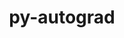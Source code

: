---
title: "py-autograd"
layout: cache
categories: [package, develop]
meta: {"versions": ["1.3"], "compilers": ["gcc@=11.1.0", "gcc@=11.4.0", "gcc@=9.4.0", "oneapi@=2023.2.0", "oneapi@=2023.2.1"], "oss": ["ubuntu20.04"], "platforms": ["linux"], "targets": ["aarch64", "neoverse_v1", "ppc64le", "x86_64_v3"], "stacks": ["e4s", "e4s-arm", "e4s-neoverse_v1", "e4s-oneapi", "e4s-power", "root"], "num_specs": 48, "num_specs_by_stack": {"e4s-arm": 6, "root": 48, "e4s-neoverse_v1": 7, "e4s-power": 12, "e4s": 12, "e4s-oneapi": 11}}
spec_details: [{"hash": "2b2sonqndqec3bhbl7pwhvzq3cik4ljw", "compiler": "gcc@=11.4.0", "versions": ["1.3"], "os": "ubuntu20.04", "platform": "linux", "target": "aarch64", "variants": ["build_system=python_pip"], "stacks": ["e4s-arm", "root"], "size": "-", "tarball": "https://binaries.spack.io/develop/build_cache/linux-ubuntu20.04-aarch64/gcc-11.4.0/py-autograd-1.3/linux-ubuntu20.04-aarch64-gcc-11.4.0-py-autograd-1.3-2b2sonqndqec3bhbl7pwhvzq3cik4ljw.spack"}, {"hash": "kk33ndd45iwerslgz6ln6ns3wotn6rlb", "compiler": "gcc@=11.4.0", "versions": ["1.3"], "os": "ubuntu20.04", "platform": "linux", "target": "aarch64", "variants": ["build_system=python_pip"], "stacks": ["e4s-arm", "root"], "size": "-", "tarball": "https://binaries.spack.io/develop/build_cache/linux-ubuntu20.04-aarch64/gcc-11.4.0/py-autograd-1.3/linux-ubuntu20.04-aarch64-gcc-11.4.0-py-autograd-1.3-kk33ndd45iwerslgz6ln6ns3wotn6rlb.spack"}, {"hash": "w27ihfwajxp3cs2vn5go3dqfgq4qbreb", "compiler": "gcc@=11.4.0", "versions": ["1.3"], "os": "ubuntu20.04", "platform": "linux", "target": "aarch64", "variants": ["build_system=python_pip"], "stacks": ["e4s-arm", "root"], "size": "-", "tarball": "https://binaries.spack.io/develop/build_cache/linux-ubuntu20.04-aarch64/gcc-11.4.0/py-autograd-1.3/linux-ubuntu20.04-aarch64-gcc-11.4.0-py-autograd-1.3-w27ihfwajxp3cs2vn5go3dqfgq4qbreb.spack"}, {"hash": "4f5sy4aalsqjcpvdxv3rpblymgzaqghz", "compiler": "gcc@=11.4.0", "versions": ["1.3"], "os": "ubuntu20.04", "platform": "linux", "target": "aarch64", "variants": ["build_system=python_pip"], "stacks": ["e4s-arm", "root"], "size": "-", "tarball": "https://binaries.spack.io/develop/build_cache/linux-ubuntu20.04-aarch64/gcc-11.4.0/py-autograd-1.3/linux-ubuntu20.04-aarch64-gcc-11.4.0-py-autograd-1.3-4f5sy4aalsqjcpvdxv3rpblymgzaqghz.spack"}, {"hash": "elatfsiehjb2zbjt2ntgwoq2df3mc5sb", "compiler": "gcc@=11.4.0", "versions": ["1.3"], "os": "ubuntu20.04", "platform": "linux", "target": "aarch64", "variants": ["build_system=python_pip"], "stacks": ["e4s-arm", "root"], "size": "-", "tarball": "https://binaries.spack.io/develop/build_cache/linux-ubuntu20.04-aarch64/gcc-11.4.0/py-autograd-1.3/linux-ubuntu20.04-aarch64-gcc-11.4.0-py-autograd-1.3-elatfsiehjb2zbjt2ntgwoq2df3mc5sb.spack"}, {"hash": "vx5mp4we472xckvz4lh63lph7cjhuiux", "compiler": "gcc@=11.4.0", "versions": ["1.3"], "os": "ubuntu20.04", "platform": "linux", "target": "aarch64", "variants": ["build_system=python_pip"], "stacks": ["e4s-arm", "root"], "size": "-", "tarball": "https://binaries.spack.io/develop/build_cache/linux-ubuntu20.04-aarch64/gcc-11.4.0/py-autograd-1.3/linux-ubuntu20.04-aarch64-gcc-11.4.0-py-autograd-1.3-vx5mp4we472xckvz4lh63lph7cjhuiux.spack"}, {"hash": "4uqyvvcfjvgyaut6qclnj2jtwkytonjr", "compiler": "gcc@=11.4.0", "versions": ["1.3"], "os": "ubuntu20.04", "platform": "linux", "target": "neoverse_v1", "variants": ["build_system=python_pip"], "stacks": ["e4s-neoverse_v1", "root"], "size": "-", "tarball": "https://binaries.spack.io/develop/build_cache/linux-ubuntu20.04-neoverse_v1/gcc-11.4.0/py-autograd-1.3/linux-ubuntu20.04-neoverse_v1-gcc-11.4.0-py-autograd-1.3-4uqyvvcfjvgyaut6qclnj2jtwkytonjr.spack"}, {"hash": "gt6wovejyfc2pkegnk7nzp7z454vdh6w", "compiler": "gcc@=11.4.0", "versions": ["1.3"], "os": "ubuntu20.04", "platform": "linux", "target": "neoverse_v1", "variants": ["build_system=python_pip"], "stacks": ["e4s-neoverse_v1", "root"], "size": "-", "tarball": "https://binaries.spack.io/develop/build_cache/linux-ubuntu20.04-neoverse_v1/gcc-11.4.0/py-autograd-1.3/linux-ubuntu20.04-neoverse_v1-gcc-11.4.0-py-autograd-1.3-gt6wovejyfc2pkegnk7nzp7z454vdh6w.spack"}, {"hash": "pmj2yetvw7hqcpbmaczmhzp4eljb3atx", "compiler": "gcc@=11.4.0", "versions": ["1.3"], "os": "ubuntu20.04", "platform": "linux", "target": "neoverse_v1", "variants": ["build_system=python_pip"], "stacks": ["e4s-neoverse_v1", "root"], "size": "-", "tarball": "https://binaries.spack.io/develop/build_cache/linux-ubuntu20.04-neoverse_v1/gcc-11.4.0/py-autograd-1.3/linux-ubuntu20.04-neoverse_v1-gcc-11.4.0-py-autograd-1.3-pmj2yetvw7hqcpbmaczmhzp4eljb3atx.spack"}, {"hash": "ibkmc2p2qot4sgc7jiqrxew4pxdex5wc", "compiler": "gcc@=11.4.0", "versions": ["1.3"], "os": "ubuntu20.04", "platform": "linux", "target": "neoverse_v1", "variants": ["build_system=python_pip"], "stacks": ["e4s-neoverse_v1", "root"], "size": "-", "tarball": "https://binaries.spack.io/develop/build_cache/linux-ubuntu20.04-neoverse_v1/gcc-11.4.0/py-autograd-1.3/linux-ubuntu20.04-neoverse_v1-gcc-11.4.0-py-autograd-1.3-ibkmc2p2qot4sgc7jiqrxew4pxdex5wc.spack"}, {"hash": "cotximcqhi4rftz654kkjsr6plob4rvr", "compiler": "gcc@=11.4.0", "versions": ["1.3"], "os": "ubuntu20.04", "platform": "linux", "target": "neoverse_v1", "variants": ["build_system=python_pip"], "stacks": ["e4s-neoverse_v1", "root"], "size": "-", "tarball": "https://binaries.spack.io/develop/build_cache/linux-ubuntu20.04-neoverse_v1/gcc-11.4.0/py-autograd-1.3/linux-ubuntu20.04-neoverse_v1-gcc-11.4.0-py-autograd-1.3-cotximcqhi4rftz654kkjsr6plob4rvr.spack"}, {"hash": "bjiz3n7hovhum6u3zltvgxxhe3j46kto", "compiler": "gcc@=11.4.0", "versions": ["1.3"], "os": "ubuntu20.04", "platform": "linux", "target": "neoverse_v1", "variants": ["build_system=python_pip"], "stacks": ["e4s-neoverse_v1", "root"], "size": "-", "tarball": "https://binaries.spack.io/develop/build_cache/linux-ubuntu20.04-neoverse_v1/gcc-11.4.0/py-autograd-1.3/linux-ubuntu20.04-neoverse_v1-gcc-11.4.0-py-autograd-1.3-bjiz3n7hovhum6u3zltvgxxhe3j46kto.spack"}, {"hash": "kpxbv3lkler6t2d7hrqzqyveuszzg64i", "compiler": "gcc@=11.4.0", "versions": ["1.3"], "os": "ubuntu20.04", "platform": "linux", "target": "neoverse_v1", "variants": ["build_system=python_pip"], "stacks": ["e4s-neoverse_v1", "root"], "size": "-", "tarball": "https://binaries.spack.io/develop/build_cache/linux-ubuntu20.04-neoverse_v1/gcc-11.4.0/py-autograd-1.3/linux-ubuntu20.04-neoverse_v1-gcc-11.4.0-py-autograd-1.3-kpxbv3lkler6t2d7hrqzqyveuszzg64i.spack"}, {"hash": "ts77vjgyu56v7queasdf7ivweanalkc5", "compiler": "gcc@=11.1.0", "versions": ["1.3"], "os": "ubuntu20.04", "platform": "linux", "target": "ppc64le", "variants": ["build_system=python_pip"], "stacks": ["e4s-power", "root"], "size": "-", "tarball": "https://binaries.spack.io/develop/build_cache/linux-ubuntu20.04-ppc64le/gcc-11.1.0/py-autograd-1.3/linux-ubuntu20.04-ppc64le-gcc-11.1.0-py-autograd-1.3-ts77vjgyu56v7queasdf7ivweanalkc5.spack"}, {"hash": "3ukrnza3b6ifprdyfbt3yk4ffannl2is", "compiler": "gcc@=9.4.0", "versions": ["1.3"], "os": "ubuntu20.04", "platform": "linux", "target": "ppc64le", "variants": ["build_system=python_pip"], "stacks": ["e4s-power", "root"], "size": "-", "tarball": "https://binaries.spack.io/develop/build_cache/linux-ubuntu20.04-ppc64le/gcc-9.4.0/py-autograd-1.3/linux-ubuntu20.04-ppc64le-gcc-9.4.0-py-autograd-1.3-3ukrnza3b6ifprdyfbt3yk4ffannl2is.spack"}, {"hash": "536li4umjswpsqfsls3xodib4rogffwy", "compiler": "gcc@=9.4.0", "versions": ["1.3"], "os": "ubuntu20.04", "platform": "linux", "target": "ppc64le", "variants": ["build_system=python_pip"], "stacks": ["e4s-power", "root"], "size": "-", "tarball": "https://binaries.spack.io/develop/build_cache/linux-ubuntu20.04-ppc64le/gcc-9.4.0/py-autograd-1.3/linux-ubuntu20.04-ppc64le-gcc-9.4.0-py-autograd-1.3-536li4umjswpsqfsls3xodib4rogffwy.spack"}, {"hash": "y6pa6vftqkmuo3wwuvxnzpqapa4cpbsh", "compiler": "gcc@=9.4.0", "versions": ["1.3"], "os": "ubuntu20.04", "platform": "linux", "target": "ppc64le", "variants": ["build_system=python_pip"], "stacks": ["e4s-power", "root"], "size": "-", "tarball": "https://binaries.spack.io/develop/build_cache/linux-ubuntu20.04-ppc64le/gcc-9.4.0/py-autograd-1.3/linux-ubuntu20.04-ppc64le-gcc-9.4.0-py-autograd-1.3-y6pa6vftqkmuo3wwuvxnzpqapa4cpbsh.spack"}, {"hash": "on24lwx7lg5hqhylqnfxhsxezl4s5toe", "compiler": "gcc@=9.4.0", "versions": ["1.3"], "os": "ubuntu20.04", "platform": "linux", "target": "ppc64le", "variants": ["build_system=python_pip"], "stacks": ["e4s-power", "root"], "size": "-", "tarball": "https://binaries.spack.io/develop/build_cache/linux-ubuntu20.04-ppc64le/gcc-9.4.0/py-autograd-1.3/linux-ubuntu20.04-ppc64le-gcc-9.4.0-py-autograd-1.3-on24lwx7lg5hqhylqnfxhsxezl4s5toe.spack"}, {"hash": "m2u27sz53ao7wq5xvkiu7zx7wpv5oeep", "compiler": "gcc@=9.4.0", "versions": ["1.3"], "os": "ubuntu20.04", "platform": "linux", "target": "ppc64le", "variants": ["build_system=python_pip"], "stacks": ["e4s-power", "root"], "size": "-", "tarball": "https://binaries.spack.io/develop/build_cache/linux-ubuntu20.04-ppc64le/gcc-9.4.0/py-autograd-1.3/linux-ubuntu20.04-ppc64le-gcc-9.4.0-py-autograd-1.3-m2u27sz53ao7wq5xvkiu7zx7wpv5oeep.spack"}, {"hash": "dv6q33b3uffzqqq3tiuawfir2ravwi2v", "compiler": "gcc@=9.4.0", "versions": ["1.3"], "os": "ubuntu20.04", "platform": "linux", "target": "ppc64le", "variants": ["build_system=python_pip"], "stacks": ["e4s-power", "root"], "size": "-", "tarball": "https://binaries.spack.io/develop/build_cache/linux-ubuntu20.04-ppc64le/gcc-9.4.0/py-autograd-1.3/linux-ubuntu20.04-ppc64le-gcc-9.4.0-py-autograd-1.3-dv6q33b3uffzqqq3tiuawfir2ravwi2v.spack"}, {"hash": "zhx2fr54ohusnvkub3opo2sptrad2huw", "compiler": "gcc@=9.4.0", "versions": ["1.3"], "os": "ubuntu20.04", "platform": "linux", "target": "ppc64le", "variants": ["build_system=python_pip"], "stacks": ["e4s-power", "root"], "size": "-", "tarball": "https://binaries.spack.io/develop/build_cache/linux-ubuntu20.04-ppc64le/gcc-9.4.0/py-autograd-1.3/linux-ubuntu20.04-ppc64le-gcc-9.4.0-py-autograd-1.3-zhx2fr54ohusnvkub3opo2sptrad2huw.spack"}, {"hash": "f2hwpzp234zkrtcxawnuh6ckhz7xdvyu", "compiler": "gcc@=9.4.0", "versions": ["1.3"], "os": "ubuntu20.04", "platform": "linux", "target": "ppc64le", "variants": ["build_system=python_pip"], "stacks": ["e4s-power", "root"], "size": "-", "tarball": "https://binaries.spack.io/develop/build_cache/linux-ubuntu20.04-ppc64le/gcc-9.4.0/py-autograd-1.3/linux-ubuntu20.04-ppc64le-gcc-9.4.0-py-autograd-1.3-f2hwpzp234zkrtcxawnuh6ckhz7xdvyu.spack"}, {"hash": "jcmhurztxpnjcytzc2mjlgggqydikdwp", "compiler": "gcc@=9.4.0", "versions": ["1.3"], "os": "ubuntu20.04", "platform": "linux", "target": "ppc64le", "variants": ["build_system=python_pip"], "stacks": ["e4s-power", "root"], "size": "-", "tarball": "https://binaries.spack.io/develop/build_cache/linux-ubuntu20.04-ppc64le/gcc-9.4.0/py-autograd-1.3/linux-ubuntu20.04-ppc64le-gcc-9.4.0-py-autograd-1.3-jcmhurztxpnjcytzc2mjlgggqydikdwp.spack"}, {"hash": "ggwjysug6sst2vx6nos3dhql3hbmf7by", "compiler": "gcc@=9.4.0", "versions": ["1.3"], "os": "ubuntu20.04", "platform": "linux", "target": "ppc64le", "variants": ["build_system=python_pip"], "stacks": ["e4s-power", "root"], "size": "-", "tarball": "https://binaries.spack.io/develop/build_cache/linux-ubuntu20.04-ppc64le/gcc-9.4.0/py-autograd-1.3/linux-ubuntu20.04-ppc64le-gcc-9.4.0-py-autograd-1.3-ggwjysug6sst2vx6nos3dhql3hbmf7by.spack"}, {"hash": "ri4l3uzgs4traot3d6mmp7vnucaolw3b", "compiler": "gcc@=9.4.0", "versions": ["1.3"], "os": "ubuntu20.04", "platform": "linux", "target": "ppc64le", "variants": ["build_system=python_pip"], "stacks": ["e4s-power", "root"], "size": "-", "tarball": "https://binaries.spack.io/develop/build_cache/linux-ubuntu20.04-ppc64le/gcc-9.4.0/py-autograd-1.3/linux-ubuntu20.04-ppc64le-gcc-9.4.0-py-autograd-1.3-ri4l3uzgs4traot3d6mmp7vnucaolw3b.spack"}, {"hash": "4elobmf4wvcjl74fyduf2xgnepljtah7", "compiler": "gcc@=11.1.0", "versions": ["1.3"], "os": "ubuntu20.04", "platform": "linux", "target": "x86_64_v3", "variants": ["build_system=python_pip"], "stacks": ["root", "e4s"], "size": "-", "tarball": "https://binaries.spack.io/develop/build_cache/linux-ubuntu20.04-x86_64_v3/gcc-11.1.0/py-autograd-1.3/linux-ubuntu20.04-x86_64_v3-gcc-11.1.0-py-autograd-1.3-4elobmf4wvcjl74fyduf2xgnepljtah7.spack"}, {"hash": "7xjd7n5rctcy33bsynoczioxkne2spoi", "compiler": "gcc@=11.4.0", "versions": ["1.3"], "os": "ubuntu20.04", "platform": "linux", "target": "x86_64_v3", "variants": ["build_system=python_pip"], "stacks": ["root", "e4s"], "size": "-", "tarball": "https://binaries.spack.io/develop/build_cache/linux-ubuntu20.04-x86_64_v3/gcc-11.4.0/py-autograd-1.3/linux-ubuntu20.04-x86_64_v3-gcc-11.4.0-py-autograd-1.3-7xjd7n5rctcy33bsynoczioxkne2spoi.spack"}, {"hash": "mpqs2x2ltfrxv44ebdecqbj7vbmxzxqd", "compiler": "gcc@=11.4.0", "versions": ["1.3"], "os": "ubuntu20.04", "platform": "linux", "target": "x86_64_v3", "variants": ["build_system=python_pip"], "stacks": ["root", "e4s"], "size": "-", "tarball": "https://binaries.spack.io/develop/build_cache/linux-ubuntu20.04-x86_64_v3/gcc-11.4.0/py-autograd-1.3/linux-ubuntu20.04-x86_64_v3-gcc-11.4.0-py-autograd-1.3-mpqs2x2ltfrxv44ebdecqbj7vbmxzxqd.spack"}, {"hash": "n5cef6rggpkryswkcac4iz2x2r4welub", "compiler": "gcc@=11.4.0", "versions": ["1.3"], "os": "ubuntu20.04", "platform": "linux", "target": "x86_64_v3", "variants": ["build_system=python_pip"], "stacks": ["root", "e4s"], "size": "-", "tarball": "https://binaries.spack.io/develop/build_cache/linux-ubuntu20.04-x86_64_v3/gcc-11.4.0/py-autograd-1.3/linux-ubuntu20.04-x86_64_v3-gcc-11.4.0-py-autograd-1.3-n5cef6rggpkryswkcac4iz2x2r4welub.spack"}, {"hash": "f6mf2fovtjlukml2tuaayso6jopwrr5d", "compiler": "gcc@=11.4.0", "versions": ["1.3"], "os": "ubuntu20.04", "platform": "linux", "target": "x86_64_v3", "variants": ["build_system=python_pip"], "stacks": ["root", "e4s"], "size": "-", "tarball": "https://binaries.spack.io/develop/build_cache/linux-ubuntu20.04-x86_64_v3/gcc-11.4.0/py-autograd-1.3/linux-ubuntu20.04-x86_64_v3-gcc-11.4.0-py-autograd-1.3-f6mf2fovtjlukml2tuaayso6jopwrr5d.spack"}, {"hash": "bjwikqa2m5heh3nikp7kojh7potsvhyj", "compiler": "gcc@=11.4.0", "versions": ["1.3"], "os": "ubuntu20.04", "platform": "linux", "target": "x86_64_v3", "variants": ["build_system=python_pip"], "stacks": ["root", "e4s"], "size": "-", "tarball": "https://binaries.spack.io/develop/build_cache/linux-ubuntu20.04-x86_64_v3/gcc-11.4.0/py-autograd-1.3/linux-ubuntu20.04-x86_64_v3-gcc-11.4.0-py-autograd-1.3-bjwikqa2m5heh3nikp7kojh7potsvhyj.spack"}, {"hash": "5okeekuprenwxvjkvlylmfnhav4nszuh", "compiler": "gcc@=11.4.0", "versions": ["1.3"], "os": "ubuntu20.04", "platform": "linux", "target": "x86_64_v3", "variants": ["build_system=python_pip"], "stacks": ["root", "e4s"], "size": "-", "tarball": "https://binaries.spack.io/develop/build_cache/linux-ubuntu20.04-x86_64_v3/gcc-11.4.0/py-autograd-1.3/linux-ubuntu20.04-x86_64_v3-gcc-11.4.0-py-autograd-1.3-5okeekuprenwxvjkvlylmfnhav4nszuh.spack"}, {"hash": "gkcv6rfn3ssihwpejhg2ubx6h4afd65z", "compiler": "gcc@=11.4.0", "versions": ["1.3"], "os": "ubuntu20.04", "platform": "linux", "target": "x86_64_v3", "variants": ["build_system=python_pip"], "stacks": ["root", "e4s"], "size": "-", "tarball": "https://binaries.spack.io/develop/build_cache/linux-ubuntu20.04-x86_64_v3/gcc-11.4.0/py-autograd-1.3/linux-ubuntu20.04-x86_64_v3-gcc-11.4.0-py-autograd-1.3-gkcv6rfn3ssihwpejhg2ubx6h4afd65z.spack"}, {"hash": "fq6dv24m4inl55tun73ewniorho3u6l4", "compiler": "gcc@=11.4.0", "versions": ["1.3"], "os": "ubuntu20.04", "platform": "linux", "target": "x86_64_v3", "variants": ["build_system=python_pip"], "stacks": ["root", "e4s"], "size": "-", "tarball": "https://binaries.spack.io/develop/build_cache/linux-ubuntu20.04-x86_64_v3/gcc-11.4.0/py-autograd-1.3/linux-ubuntu20.04-x86_64_v3-gcc-11.4.0-py-autograd-1.3-fq6dv24m4inl55tun73ewniorho3u6l4.spack"}, {"hash": "5qbnwfvkbsnrt4wt5r2dhxtyrac4h6qp", "compiler": "gcc@=11.4.0", "versions": ["1.3"], "os": "ubuntu20.04", "platform": "linux", "target": "x86_64_v3", "variants": ["build_system=python_pip"], "stacks": ["root", "e4s"], "size": "-", "tarball": "https://binaries.spack.io/develop/build_cache/linux-ubuntu20.04-x86_64_v3/gcc-11.4.0/py-autograd-1.3/linux-ubuntu20.04-x86_64_v3-gcc-11.4.0-py-autograd-1.3-5qbnwfvkbsnrt4wt5r2dhxtyrac4h6qp.spack"}, {"hash": "2bflrhvekmth3ek45y2cugzvrozc4lji", "compiler": "gcc@=11.4.0", "versions": ["1.3"], "os": "ubuntu20.04", "platform": "linux", "target": "x86_64_v3", "variants": ["build_system=python_pip"], "stacks": ["root", "e4s"], "size": "-", "tarball": "https://binaries.spack.io/develop/build_cache/linux-ubuntu20.04-x86_64_v3/gcc-11.4.0/py-autograd-1.3/linux-ubuntu20.04-x86_64_v3-gcc-11.4.0-py-autograd-1.3-2bflrhvekmth3ek45y2cugzvrozc4lji.spack"}, {"hash": "fadmjlxwxpgvjigfkfjqupdd2dqu326u", "compiler": "gcc@=11.4.0", "versions": ["1.3"], "os": "ubuntu20.04", "platform": "linux", "target": "x86_64_v3", "variants": ["build_system=python_pip"], "stacks": ["root", "e4s"], "size": "-", "tarball": "https://binaries.spack.io/develop/build_cache/linux-ubuntu20.04-x86_64_v3/gcc-11.4.0/py-autograd-1.3/linux-ubuntu20.04-x86_64_v3-gcc-11.4.0-py-autograd-1.3-fadmjlxwxpgvjigfkfjqupdd2dqu326u.spack"}, {"hash": "mibfuo3ctmhecj4wm62gs3pgxwmfodhe", "compiler": "oneapi@=2023.2.0", "versions": ["1.3"], "os": "ubuntu20.04", "platform": "linux", "target": "x86_64_v3", "variants": ["build_system=python_pip"], "stacks": ["e4s-oneapi", "root"], "size": "-", "tarball": "https://binaries.spack.io/develop/build_cache/linux-ubuntu20.04-x86_64_v3/oneapi-2023.2.0/py-autograd-1.3/linux-ubuntu20.04-x86_64_v3-oneapi-2023.2.0-py-autograd-1.3-mibfuo3ctmhecj4wm62gs3pgxwmfodhe.spack"}, {"hash": "4etjgjl6et5idnbohig5nayojval7a4a", "compiler": "oneapi@=2023.2.0", "versions": ["1.3"], "os": "ubuntu20.04", "platform": "linux", "target": "x86_64_v3", "variants": ["build_system=python_pip"], "stacks": ["e4s-oneapi", "root"], "size": "-", "tarball": "https://binaries.spack.io/develop/build_cache/linux-ubuntu20.04-x86_64_v3/oneapi-2023.2.0/py-autograd-1.3/linux-ubuntu20.04-x86_64_v3-oneapi-2023.2.0-py-autograd-1.3-4etjgjl6et5idnbohig5nayojval7a4a.spack"}, {"hash": "2lchipzood53mv4k7wuwobu73h42i6a7", "compiler": "oneapi@=2023.2.0", "versions": ["1.3"], "os": "ubuntu20.04", "platform": "linux", "target": "x86_64_v3", "variants": ["build_system=python_pip"], "stacks": ["e4s-oneapi", "root"], "size": "-", "tarball": "https://binaries.spack.io/develop/build_cache/linux-ubuntu20.04-x86_64_v3/oneapi-2023.2.0/py-autograd-1.3/linux-ubuntu20.04-x86_64_v3-oneapi-2023.2.0-py-autograd-1.3-2lchipzood53mv4k7wuwobu73h42i6a7.spack"}, {"hash": "i7bsfef3bgmhd7j7zlt5bubkebcnc4ks", "compiler": "oneapi@=2023.2.0", "versions": ["1.3"], "os": "ubuntu20.04", "platform": "linux", "target": "x86_64_v3", "variants": ["build_system=python_pip"], "stacks": ["e4s-oneapi", "root"], "size": "-", "tarball": "https://binaries.spack.io/develop/build_cache/linux-ubuntu20.04-x86_64_v3/oneapi-2023.2.0/py-autograd-1.3/linux-ubuntu20.04-x86_64_v3-oneapi-2023.2.0-py-autograd-1.3-i7bsfef3bgmhd7j7zlt5bubkebcnc4ks.spack"}, {"hash": "nszazgz55ejsy3i2vzkltxoozbwxn3hk", "compiler": "oneapi@=2023.2.1", "versions": ["1.3"], "os": "ubuntu20.04", "platform": "linux", "target": "x86_64_v3", "variants": ["build_system=python_pip"], "stacks": ["e4s-oneapi", "root"], "size": "-", "tarball": "https://binaries.spack.io/develop/build_cache/linux-ubuntu20.04-x86_64_v3/oneapi-2023.2.1/py-autograd-1.3/linux-ubuntu20.04-x86_64_v3-oneapi-2023.2.1-py-autograd-1.3-nszazgz55ejsy3i2vzkltxoozbwxn3hk.spack"}, {"hash": "mzu4uq4btgwk5vpb6iogii6xx2xgzjmx", "compiler": "oneapi@=2023.2.1", "versions": ["1.3"], "os": "ubuntu20.04", "platform": "linux", "target": "x86_64_v3", "variants": ["build_system=python_pip"], "stacks": ["e4s-oneapi", "root"], "size": "-", "tarball": "https://binaries.spack.io/develop/build_cache/linux-ubuntu20.04-x86_64_v3/oneapi-2023.2.1/py-autograd-1.3/linux-ubuntu20.04-x86_64_v3-oneapi-2023.2.1-py-autograd-1.3-mzu4uq4btgwk5vpb6iogii6xx2xgzjmx.spack"}, {"hash": "zs2zetjz5awu43lni2ezsrebdwestm5w", "compiler": "oneapi@=2023.2.1", "versions": ["1.3"], "os": "ubuntu20.04", "platform": "linux", "target": "x86_64_v3", "variants": ["build_system=python_pip"], "stacks": ["e4s-oneapi", "root"], "size": "-", "tarball": "https://binaries.spack.io/develop/build_cache/linux-ubuntu20.04-x86_64_v3/oneapi-2023.2.1/py-autograd-1.3/linux-ubuntu20.04-x86_64_v3-oneapi-2023.2.1-py-autograd-1.3-zs2zetjz5awu43lni2ezsrebdwestm5w.spack"}, {"hash": "bjrkv3iwtrc4iv6aidqxc5bzlbqt2tro", "compiler": "oneapi@=2023.2.1", "versions": ["1.3"], "os": "ubuntu20.04", "platform": "linux", "target": "x86_64_v3", "variants": ["build_system=python_pip"], "stacks": ["e4s-oneapi", "root"], "size": "-", "tarball": "https://binaries.spack.io/develop/build_cache/linux-ubuntu20.04-x86_64_v3/oneapi-2023.2.1/py-autograd-1.3/linux-ubuntu20.04-x86_64_v3-oneapi-2023.2.1-py-autograd-1.3-bjrkv3iwtrc4iv6aidqxc5bzlbqt2tro.spack"}, {"hash": "tws53ohwx6kio44ogttkc37zyvfd5wui", "compiler": "oneapi@=2023.2.1", "versions": ["1.3"], "os": "ubuntu20.04", "platform": "linux", "target": "x86_64_v3", "variants": ["build_system=python_pip"], "stacks": ["e4s-oneapi", "root"], "size": "-", "tarball": "https://binaries.spack.io/develop/build_cache/linux-ubuntu20.04-x86_64_v3/oneapi-2023.2.1/py-autograd-1.3/linux-ubuntu20.04-x86_64_v3-oneapi-2023.2.1-py-autograd-1.3-tws53ohwx6kio44ogttkc37zyvfd5wui.spack"}, {"hash": "hmhrnvdmzvevxct26fekvvugb5vps573", "compiler": "oneapi@=2023.2.1", "versions": ["1.3"], "os": "ubuntu20.04", "platform": "linux", "target": "x86_64_v3", "variants": ["build_system=python_pip"], "stacks": ["e4s-oneapi", "root"], "size": "-", "tarball": "https://binaries.spack.io/develop/build_cache/linux-ubuntu20.04-x86_64_v3/oneapi-2023.2.1/py-autograd-1.3/linux-ubuntu20.04-x86_64_v3-oneapi-2023.2.1-py-autograd-1.3-hmhrnvdmzvevxct26fekvvugb5vps573.spack"}, {"hash": "7yriqd3xkvjevvrdnrm4uuybk44tmonz", "compiler": "oneapi@=2023.2.1", "versions": ["1.3"], "os": "ubuntu20.04", "platform": "linux", "target": "x86_64_v3", "variants": ["build_system=python_pip"], "stacks": ["e4s-oneapi", "root"], "size": "-", "tarball": "https://binaries.spack.io/develop/build_cache/linux-ubuntu20.04-x86_64_v3/oneapi-2023.2.1/py-autograd-1.3/linux-ubuntu20.04-x86_64_v3-oneapi-2023.2.1-py-autograd-1.3-7yriqd3xkvjevvrdnrm4uuybk44tmonz.spack"}]
---